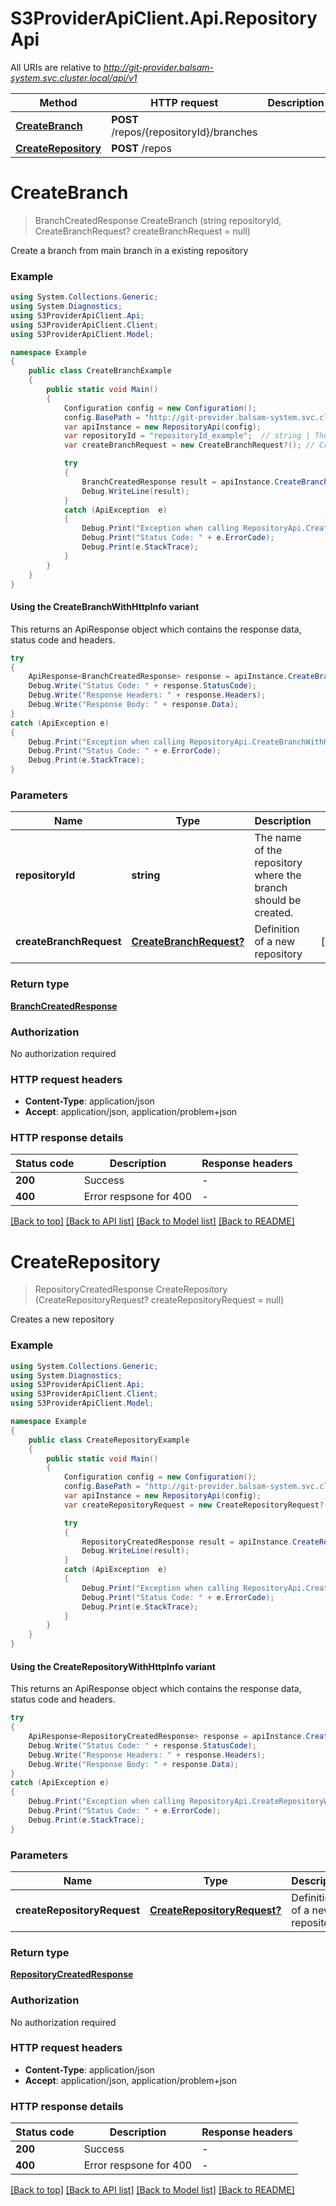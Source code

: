 # S3ProviderApiClient.Api.RepositoryApi

All URIs are relative to *http://git-provider.balsam-system.svc.cluster.local/api/v1*

| Method | HTTP request | Description |
|--------|--------------|-------------|
| [**CreateBranch**](RepositoryApi.md#createbranch) | **POST** /repos/{repositoryId}/branches |  |
| [**CreateRepository**](RepositoryApi.md#createrepository) | **POST** /repos |  |

<a id="createbranch"></a>
# **CreateBranch**
> BranchCreatedResponse CreateBranch (string repositoryId, CreateBranchRequest? createBranchRequest = null)



Create a branch from main branch in a existing repository

### Example
```csharp
using System.Collections.Generic;
using System.Diagnostics;
using S3ProviderApiClient.Api;
using S3ProviderApiClient.Client;
using S3ProviderApiClient.Model;

namespace Example
{
    public class CreateBranchExample
    {
        public static void Main()
        {
            Configuration config = new Configuration();
            config.BasePath = "http://git-provider.balsam-system.svc.cluster.local/api/v1";
            var apiInstance = new RepositoryApi(config);
            var repositoryId = "repositoryId_example";  // string | The name of the repository where the branch should be created.
            var createBranchRequest = new CreateBranchRequest?(); // CreateBranchRequest? | Definition of a new repository (optional) 

            try
            {
                BranchCreatedResponse result = apiInstance.CreateBranch(repositoryId, createBranchRequest);
                Debug.WriteLine(result);
            }
            catch (ApiException  e)
            {
                Debug.Print("Exception when calling RepositoryApi.CreateBranch: " + e.Message);
                Debug.Print("Status Code: " + e.ErrorCode);
                Debug.Print(e.StackTrace);
            }
        }
    }
}
```

#### Using the CreateBranchWithHttpInfo variant
This returns an ApiResponse object which contains the response data, status code and headers.

```csharp
try
{
    ApiResponse<BranchCreatedResponse> response = apiInstance.CreateBranchWithHttpInfo(repositoryId, createBranchRequest);
    Debug.Write("Status Code: " + response.StatusCode);
    Debug.Write("Response Headers: " + response.Headers);
    Debug.Write("Response Body: " + response.Data);
}
catch (ApiException e)
{
    Debug.Print("Exception when calling RepositoryApi.CreateBranchWithHttpInfo: " + e.Message);
    Debug.Print("Status Code: " + e.ErrorCode);
    Debug.Print(e.StackTrace);
}
```

### Parameters

| Name | Type | Description | Notes |
|------|------|-------------|-------|
| **repositoryId** | **string** | The name of the repository where the branch should be created. |  |
| **createBranchRequest** | [**CreateBranchRequest?**](CreateBranchRequest?.md) | Definition of a new repository | [optional]  |

### Return type

[**BranchCreatedResponse**](BranchCreatedResponse.md)

### Authorization

No authorization required

### HTTP request headers

 - **Content-Type**: application/json
 - **Accept**: application/json, application/problem+json


### HTTP response details
| Status code | Description | Response headers |
|-------------|-------------|------------------|
| **200** | Success |  -  |
| **400** | Error respsone for 400 |  -  |

[[Back to top]](#) [[Back to API list]](../README.md#documentation-for-api-endpoints) [[Back to Model list]](../README.md#documentation-for-models) [[Back to README]](../README.md)

<a id="createrepository"></a>
# **CreateRepository**
> RepositoryCreatedResponse CreateRepository (CreateRepositoryRequest? createRepositoryRequest = null)



Creates a new repository

### Example
```csharp
using System.Collections.Generic;
using System.Diagnostics;
using S3ProviderApiClient.Api;
using S3ProviderApiClient.Client;
using S3ProviderApiClient.Model;

namespace Example
{
    public class CreateRepositoryExample
    {
        public static void Main()
        {
            Configuration config = new Configuration();
            config.BasePath = "http://git-provider.balsam-system.svc.cluster.local/api/v1";
            var apiInstance = new RepositoryApi(config);
            var createRepositoryRequest = new CreateRepositoryRequest?(); // CreateRepositoryRequest? | Definition of a new repository (optional) 

            try
            {
                RepositoryCreatedResponse result = apiInstance.CreateRepository(createRepositoryRequest);
                Debug.WriteLine(result);
            }
            catch (ApiException  e)
            {
                Debug.Print("Exception when calling RepositoryApi.CreateRepository: " + e.Message);
                Debug.Print("Status Code: " + e.ErrorCode);
                Debug.Print(e.StackTrace);
            }
        }
    }
}
```

#### Using the CreateRepositoryWithHttpInfo variant
This returns an ApiResponse object which contains the response data, status code and headers.

```csharp
try
{
    ApiResponse<RepositoryCreatedResponse> response = apiInstance.CreateRepositoryWithHttpInfo(createRepositoryRequest);
    Debug.Write("Status Code: " + response.StatusCode);
    Debug.Write("Response Headers: " + response.Headers);
    Debug.Write("Response Body: " + response.Data);
}
catch (ApiException e)
{
    Debug.Print("Exception when calling RepositoryApi.CreateRepositoryWithHttpInfo: " + e.Message);
    Debug.Print("Status Code: " + e.ErrorCode);
    Debug.Print(e.StackTrace);
}
```

### Parameters

| Name | Type | Description | Notes |
|------|------|-------------|-------|
| **createRepositoryRequest** | [**CreateRepositoryRequest?**](CreateRepositoryRequest?.md) | Definition of a new repository | [optional]  |

### Return type

[**RepositoryCreatedResponse**](RepositoryCreatedResponse.md)

### Authorization

No authorization required

### HTTP request headers

 - **Content-Type**: application/json
 - **Accept**: application/json, application/problem+json


### HTTP response details
| Status code | Description | Response headers |
|-------------|-------------|------------------|
| **200** | Success |  -  |
| **400** | Error respsone for 400 |  -  |

[[Back to top]](#) [[Back to API list]](../README.md#documentation-for-api-endpoints) [[Back to Model list]](../README.md#documentation-for-models) [[Back to README]](../README.md)

